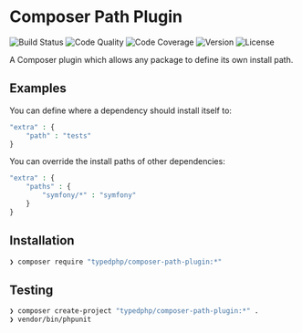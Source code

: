 # Composer Path Plugin

![Build Status](http://img.shields.io/travis/typedphp/composer-path-plugin.svg?style=flat-square)
![Code Quality](http://img.shields.io/scrutinizer/g/typedphp/composer-path-plugin.svg?style=flat-square)
![Code Coverage](http://img.shields.io/scrutinizer/coverage/g/typedphp/composer-path-plugin.svg?style=flat-square)
![Version](http://img.shields.io/packagist/v/typedphp/composer-path-plugin.svg?style=flat-square)
![License](http://img.shields.io/packagist/l/typedphp/composer-path-plugin.svg?style=flat-square)

A Composer plugin which allows any package to define its own install path.

## Examples

You can define where a dependency should install itself to:

```php
"extra" : {
    "path" : "tests"
}
```

You can override the install paths of other dependencies:

```php
"extra" : {
    "paths" : {
        "symfony/*" : "symfony"
    }
}
```

## Installation

```sh
❯ composer require "typedphp/composer-path-plugin:*"
```

## Testing

```sh
❯ composer create-project "typedphp/composer-path-plugin:*" .
❯ vendor/bin/phpunit
```
